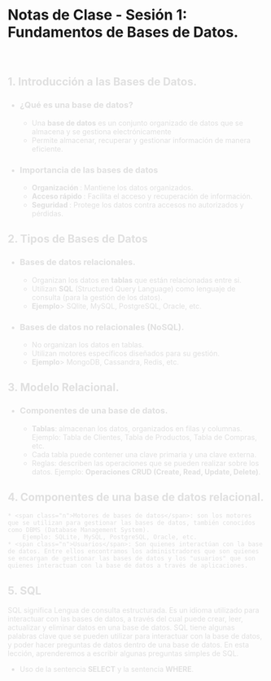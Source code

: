 
# <span class="header">Notas de Clase - Sesión 1: Fundamentos de Bases de Datos.</span>

<div class="dark">


## 1. Introducción a las Bases de Datos.
  * ### ¿Qué es una base de datos?
    + Una <span class="n">base de datos</span> es un conjunto organizado de datos que se almacena y se gestiona
      electrónicamente
    + Permite almacenar, recuperar y gestionar información de manera eficiente.

  * ### Importancia de las bases de datos
    + <span class="n"> Organización </span>: Mantiene los datos organizados.
    + <span class="n"> Acceso rápido </span>: Facilita el acceso y recuperación de información.
    + <span class="n"> Seguridad </span>: Protege los datos contra accesos no autorizados y pérdidas.

## 2. Tipos de Bases de Datos
  * ### Bases de datos relacionales.
    + Organizan los datos en <span class="n">tablas</span> que están relacionadas entre si.
    + Utilizan <span class="n">SQL</span> (Structured Query Language) como lenguaje de consulta (para la gestión de los datos).
    + <span class="n">Ejemplo</span>> SQlite, MySQL, PostgreSQL, Oracle, etc.

  * ### Bases de datos no relacionales (NoSQL).
    + No organizan los datos en tablas.
    + Utilizan motores específicos diseñados para su gestión.
    + <span class="n">Ejemplo</span>> MongoDB, Cassandra, Redis, etc.

## 3. Modelo Relacional.
  * ### Componentes de una base de datos.
    + <span class="n">Tablas</span>: almacenan los datos, organizados en filas y columnas. 
        Ejemplo: Tabla de Clientes, Tabla de Productos, Tabla de Compras, etc.
    + Cada tabla puede contener una clave primaria y una clave externa.
    + Reglas: describen las operaciones que se pueden realizar sobre los datos. Ejemplo: <span class="n">Operaciones CRUD (Create, Read, Update, Delete)</span>.
## 4. Componentes de una base de datos relacional.
    * <span class="n">Motores de bases de datos</span>: son los motores que se utilizan para gestionar las bases de datos, también conocidos como DBMS (Database Management System).
        Ejemplo: SQLite, MySQL, PostgreSQL, Oracle, etc.
    * <span class="n">Usuarios</span>: Son quienes interactúan con la base de datos. Entre ellos encontramos los administradores que son quienes se encargan de gestionar las bases de datos y los "usuarios" que son quienes interactuan con la base de datos a través de aplicaciones.

## 5. SQL
  
<p class="espacio">
    SQL significa Lengua de consulta estructurada. Es un idioma utilizado para interactuar con las bases de datos, a través del cual puede crear, leer, actualizar y eliminar datos en una base de datos. SQL     
        tiene algunas palabras clave que se pueden utilizar para interactuar con la base de datos, y poder hacer preguntas de datos dentro de una base de datos.
    En esta lección, aprenderemos a escribir algunas preguntas simples de SQL.
</p> 

* Uso de la sentencia <span class="n">SELECT</span> y la sentencia <span class="n">WHERE</span>.

</div>





<style lang="postcss">
    .n {
        font-weight: bold
    }

    .dark {

        @apply bg-slate-800;
        @apply px-5;
        color: #E0E0E0;
        padding-top: 20px;
        padding-bottom: 20px;
    }

    .header {
        @apply text-blue-500;
    }

    .espacio {
        @apply ml-10;
    }



</style>